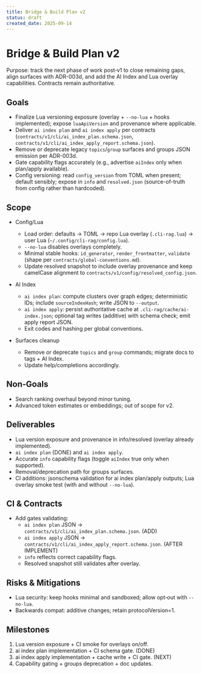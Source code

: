 ```yaml
---
title: Bridge & Build Plan v2
status: draft
created_date: 2025-09-14
---
```


# Bridge & Build Plan v2

Purpose: track the next phase of work post‑v1 to close remaining gaps, align surfaces with ADR-003d, and add the AI Index and Lua overlay capabilities. Contracts remain authoritative.

## Goals
- Finalize Lua versioning exposure (overlay + `--no-lua` + hooks implemented); expose `luaApiVersion` and provenance where applicable.
- Deliver `ai index plan` and `ai index apply` per contracts (`contracts/v1/cli/ai_index_plan.schema.json`, `contracts/v1/cli/ai_index_apply_report.schema.json`).
- Remove or deprecate legacy `topics`/`group` surfaces and groups JSON emission per ADR-003d.
- Gate capability flags accurately (e.g., advertise `aiIndex` only when plan/apply available).
- Config versioning: read `config_version` from TOML when present; default sensibly; expose in `info` and `resolved.json` (source-of-truth from config rather than hardcoded).

## Scope
- Config/Lua
  - Load order: defaults → TOML → repo Lua overlay (`.cli-rag.lua`) → user Lua (`~/.config/cli-rag/config.lua`).
  - `--no-lua` disables overlays completely.
  - Minimal stable hooks: `id_generator`, `render_frontmatter`, `validate` (shape per `contracts/global-conventions.md`).
  - Update resolved snapshot to include overlay provenance and keep camelCase alignment to `contracts/v1/config/resolved_config.json`.

- AI Index
  - `ai index plan`: compute clusters over graph edges; deterministic IDs; include `sourceIndexHash`; write JSON to `--output`.
  - `ai index apply`: persist authoritative cache at `.cli-rag/cache/ai-index.json`; optional tag writes (additive) with schema check; emit apply report JSON.
  - Exit codes and hashing per global conventions.

- Surfaces cleanup
  - Remove or deprecate `topics` and `group` commands; migrate docs to tags + AI Index.
  - Update help/completions accordingly.

## Non‑Goals
- Search ranking overhaul beyond minor tuning.
- Advanced token estimates or embeddings; out of scope for v2.

## Deliverables
- Lua version exposure and provenance in info/resolved (overlay already implemented).
- `ai index plan` (DONE) and `ai index apply`.
- Accurate `info` capability flags (toggle `aiIndex` true only when supported).
- Removal/deprecation path for groups surfaces.
- CI additions: jsonschema validation for ai index plan/apply outputs; Lua overlay smoke test (with and without `--no-lua`).

## CI & Contracts
- Add gates validating:
  - `ai index plan` JSON → `contracts/v1/cli/ai_index_plan.schema.json`. (ADD)
  - `ai index apply` JSON → `contracts/v1/cli/ai_index_apply_report.schema.json`. (AFTER IMPLEMENT)
  - `info` reflects correct capability flags.
  - Resolved snapshot still validates after overlay.

## Risks & Mitigations
- Lua security: keep hooks minimal and sandboxed; allow opt‑out with `--no-lua`.
- Backwards compat: additive changes; retain protocolVersion=1.

## Milestones
1) Lua version exposure + CI smoke for overlays on/off.
2) ai index plan implementation + CI schema gate. (DONE)
3) ai index apply implementation + cache write + CI gate. (NEXT)
4) Capability gating + groups deprecation + doc updates.
